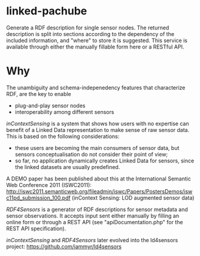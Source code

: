 # linked-pachube

Generate a RDF description for single sensor nodes.
The returned description is split into sections according to the dependency of the included information, and "where" to store it is suggested. This service is available through either the manually fillable form here
or a RESTful API.

# Why
The unambiguity and schema-indepenedency features that characterize RDF, are the key to enable 
* plug-and-play sensor nodes</li>
* interoperability among different sensors</li>

*inContextSensing* is a system that shows how users with no expertise can benefit of a Linked Data representation to make sense of raw sensor data. This is based on the following considerations: 
* these users are becoming the main consumers of sensor data, but sensors conceptualisation do not consider their point of view; 
* so far, no application dynamically creates Linked Data for sensors, since the linked datasets are usually predefined.

A DEMO paper has been published about this at the International Semantic Web Conference 2011 (ISWC2011):  http://iswc2011.semanticweb.org/fileadmin/iswc/Papers/PostersDemos/iswc11pd_submission_100.pdf (inContext Sensing: LOD augmented sensor data)

*RDF4Sensors* is a generator of RDF descriptions for sensor metadata and sensor observations. It accepts input sent either manually by filling an online form or through a REST API (see "apiDocumentation.php" for the REST API specification). 

*inContextSensing* and *RDF4Sensors* later evolved into the ld4sensors project: https://github.com/iammyr/ld4sensors
